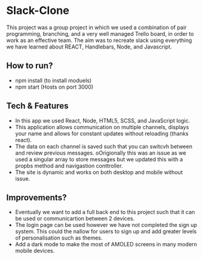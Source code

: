 # Slack-Clone

This project was a group project in which we used a combination of pair programming, branching, and a very well managed Trello board, in order to work as an effective team. The aim was to recreate slack using everything we have learned about REACT,
Handlebars, Node, and Javascript. 


## How to run?

- npm install (to install moduels) 
- npm start (Hosts on port 3000)


## Tech & Features

- In this app we used React, Node, HTML5, SCSS, and JavaScript logic.
- This application allows communication on multiple channels, displays your name and allows for constant updates without reloading (thanks react). 
- The data on each channel is saved such that you can switcvh between and review previous messages. oOrigionally this was an issue as we used a singular array to store messages but we updated this with a propbs method and navigastion conttroller. 
- The site is dynamic and works on both desktop and mobile without issue. 


## Improvements? 

- Eventually we want to add a full back end to this project such that it can be used or communicartion between 2 devices. 
- The login page can be used however we have not completed the sign up system. This could the nallow for users to sign up and add greater levels of personalisation such as themes. 
- Add a dark mode to make the most of AMOLED screens in many modern mobile devices.
